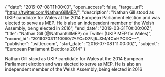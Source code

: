 {
  "date": "2016-07-08T11:00:00", 
  "open_access": false, 
  "target_url": "https://twitter.com/NathanGillMEP/", 
  "description": "Nathan Gill stood as UKIP candidate for Wales at the 2014 European Parliament election and was elected to serve as MEP.  He is also an independent member of the Welsh Assembly, being elected in 2016", 
  "end_date": "2019-03-31T00:00:00Z", 
  "title": "Nathan Gill  (@NathanGillMEP) on Twitter (UKIP MEP for Wales)", 
  "record_id": "20160708T110000/7AFCzD7Nj5JSM/4CoHPCXQ==", 
  "publisher": "twitter.com", 
  "start_date": "2016-07-08T11:00:00Z", 
  "subject": "European Parliament Elections 2014"
}

Nathan Gill stood as UKIP candidate for Wales at the 2014 European Parliament election and was elected to serve as MEP.  He is also an independent member of the Welsh Assembly, being elected in 2016